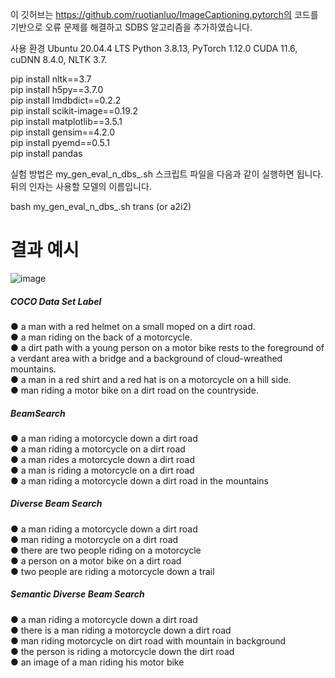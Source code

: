 이 깃허브는 https://github.com/ruotianluo/ImageCaptioning.pytorch의 코드를 기반으로 오류 문제를 해결하고 SDBS 알고리즘을 추가하였습니다.

사용 환경
Ubuntu 20.04.4 LTS
Python 3.8.13, 
PyTorch 1.12.0
CUDA 11.6, 
cuDNN 8.4.0,
NLTK 3.7.

pip install nltk==3.7  
pip install h5py==3.7.0  
pip install lmdbdict==0.2.2  
pip install scikit-image==0.19.2  
pip install matplotlib==3.5.1  
pip install gensim==4.2.0  
pip install pyemd==0.5.1  
pip install pandas  

실험 방법은 my_gen_eval_n_dbs_.sh 스크립트 파일을 다음과 같이 실행하면 됩니다. 뒤의 인자는 사용할 모델의 이름입니다.

bash my_gen_eval_n_dbs_.sh trans (or a2i2)

# 결과 예시
![image](https://github.com/nahyungsun/SDBS/assets/54011107/c9d383ae-0ab8-4ca4-a3ee-4953bd9c4414)

##### COCO Data Set Label
  ● a man with a red helmet on a small moped on a dirt road.  
  ● a man riding on the back of a motorcycle.  
  ● a dirt path with a young person on a motor bike rests to the foreground of a verdant area with a bridge and a background of cloud-wreathed mountains.  
  ● a man in a red shirt and a red hat is on a motorcycle on a hill side.  
  ● man riding a motor bike on a dirt road on the countryside.  

##### BeamSearch
● a man riding a motorcycle down a dirt road  
● a man riding a motorcycle on a dirt road  
● a man rides a motorcycle down a dirt road  
● a man is riding a motorcycle on a dirt road  
● a man riding a motorcycle down a dirt road in the mountains  

##### Diverse Beam Search
● a man riding a motorcycle down a dirt road  
● man riding a motorcycle on a dirt road  
● there are two people riding on a motorcycle  
● a person on a motor bike on a dirt road  
● two people are riding a motorcycle down a trail  

##### Semantic Diverse Beam Search
● a man riding a motorcycle down a dirt road  
● there is a man riding a motorcycle down a dirt road  
● man riding motorcycle on dirt road with mountain in background  
● the person is riding a motorcycle down the dirt road  
● an image of a man riding his motor bike  



